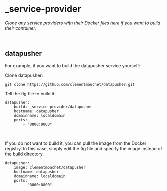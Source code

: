 _service-provider
=================

_Clone any service providers with their Docker files here if you want to build their container._

<br>

## datapusher

For example, if you want to build the datapusher service yourself:

Clone datapusher:

	git clone https://github.com/clementmouchet/datapusher.git


Tell the fig file to build it:

	datapusher:
  		build: _service-provider/datapusher
  		hostname: datapusher
 		domainname: localdomain
  		ports:
    		- "8800:8800"

<br>

If you do not want to build it, you can pull the image from the Docker registry. In this case, simply edit the fig file and specify the image instead of the build directory.


	datapusher:
  		image: clementmouchet/datapusher
  		hostname: datapusher
 		domainname: localdomain
  		ports:
    		- "8800:8800"
